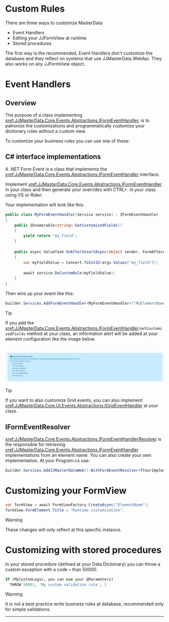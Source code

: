 # Custom Rules

There are three ways to customize MasterData

- Event Handlers
- Editing your JJFormView at runtime
- Stored procedures

The first way is the recommended, Event Handlers don't customize the database and they reflect on systems that use JJMasterData.WebApi. They also works on any JJFormView object.

# Event Handlers

## Overview
The purpose of a class implementing <xref:JJMasterData.Core.Events.Abstractions.IFormEventHandler>, is to patronize the customizations and programmatically customize your dictionary rules without a custom view.

To customize your business rules you can use one of these:

## C# interface implementations
A .NET Form Event is a class that implements the <xref:JJMasterData.Core.Events.Abstractions.IFormEventHandler> interface.

Implement <xref:JJMasterData.Core.Events.Abstractions.IFormEventHandler> in your class and then generate your overrides with CTRL+. in your class using VS or Rider:

Your implementation will look like this:
```cs
public class MyFormEventHandler(Service service) : IFormEventHandler
{  
    public IEnumerable<string> GetCustomizedFields()
    {
        yield return "my_field";
    }
    
    public async ValueTask OnAfterInsertAsync(object sender, FormAfterActionEventArgs args)
    {
        var myFieldValue = Convert.ToInt32(args.Values["my_field"]);
                
        await service.DoCustomRule(myFieldValue);
    }
}
```
Then wire up your event like this:

```csharp
builder.Services.AddFormEventHandler<MyFormEventHandler>("MyElementName");
```

> [!TIP] 
> If you add the <xref:JJMasterData.Core.Events.Abstractions.IFormEventHandler>.`GetCustomizedFields` method at your class, an information alert will be added at your element configuration like the image below.
<br>
<img alt="Customized Fields" src="../media/CustomFields.png"/>

> [!TIP] 
> If you want to also customize Grid events, you can also implement <xref:JJMasterData.Core.UI.Events.Abstractions.IGridEventHandler> at your class.

## IFormEventResolver

<xref:JJMasterData.Core.Events.Abstractions.IFormEventHandlerResolver> is the responsible for retrieving <xref:JJMasterData.Core.Events.Abstractions.IFormEventHandler> implementations from an element name.
You can also create your own implementation.
At your Program.cs use:
```cs
builder.Services.AddJJMasterDataWeb().WithFormEventResolver<TYourImplementation>();
```

# Customizing your FormView

```cs
var formView = await FormViewFactory.CreateAsync("ElementName");
formView.FormElement.Title = "Runtime customization".
```

> [!WARNING]
> These changes will only reflect at this specific instance.



# Customizing with stored procedures

In your stored procedure (defined at your Data Dictionary) you can throw a custom exception with a code `>` than 50000.

```sql
IF (MyCustomLogic, you can use your @Parameters)
  THROW 50001, 'My custom validation rule', 1
```

> [!WARNING] 
> It is not a best practice write business rules at database, recommended only for simple validations.

---

